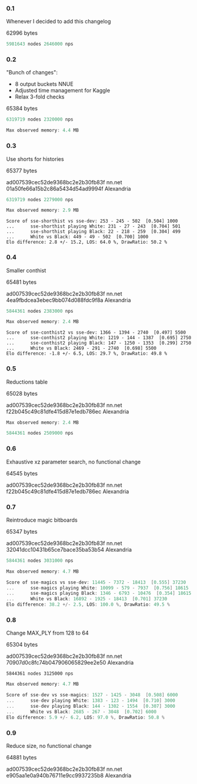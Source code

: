 ### 0.1

Whenever I decided to add this changelog

62996 bytes

```c
5981643 nodes 2646000 nps
```

### 0.2

"Bunch of changes":

* 8 output buckets NNUE
* Adjusted time management for Kaggle
* Relax 3-fold checks

65384 bytes

```c
6319719 nodes 2320000 nps
```

```c
Max observed memory: 4.4 MB
```

### 0.3

Use shorts for histories

65377 bytes

ad007539cec52de9368bc2e2b30fb83f  nn.net
01a50fe66a15b2c86a5434d54ad9994f  Alexandria

```c
6319719 nodes 2279000 nps
```

```c
Max observed memory: 2.9 MB
```

```
Score of sse-shorthist vs sse-dev: 253 - 245 - 502  [0.504] 1000
...      sse-shorthist playing White: 231 - 27 - 243  [0.704] 501
...      sse-shorthist playing Black: 22 - 218 - 259  [0.304] 499
...      White vs Black: 449 - 49 - 502  [0.700] 1000
Elo difference: 2.8 +/- 15.2, LOS: 64.0 %, DrawRatio: 50.2 %
```

### 0.4

Smaller conthist

65481 bytes

ad007539cec52de9368bc2e2b30fb83f  nn.net
4ea9fbdcea3ebec9bb074d088fdc9f8a  Alexandria

```c
5844361 nodes 2383000 nps
```

```c
Max observed memory: 2.4 MB
```

```
Score of sse-conthist2 vs sse-dev: 1366 - 1394 - 2740  [0.497] 5500
...      sse-conthist2 playing White: 1219 - 144 - 1387  [0.695] 2750
...      sse-conthist2 playing Black: 147 - 1250 - 1353  [0.299] 2750
...      White vs Black: 2469 - 291 - 2740  [0.698] 5500
Elo difference: -1.8 +/- 6.5, LOS: 29.7 %, DrawRatio: 49.8 %
```

### 0.5

Reductions table

65028 bytes

ad007539cec52de9368bc2e2b30fb83f  nn.net
f22b045c49c81dfe415d87e1edb786ec  Alexandria

```c
Max observed memory: 2.4 MB
```

```c
5844361 nodes 2509000 nps
```

### 0.6

Exhaustive xz parameter search, no functional change

64545 bytes

ad007539cec52de9368bc2e2b30fb83f  nn.net
f22b045c49c81dfe415d87e1edb786ec  Alexandria

### 0.7

Reintroduce magic bitboards

65347 bytes

ad007539cec52de9368bc2e2b30fb83f  nn.net
32041dcc10431b65ce7bace35ba53b54  Alexandria

```c
5844361 nodes 3031000 nps
```

```c
Max observed memory: 4.7 MB
```

```c
Score of sse-magics vs sse-dev: 11445 - 7372 - 18413  [0.555] 37230
...      sse-magics playing White: 10099 - 579 - 7937  [0.756] 18615
...      sse-magics playing Black: 1346 - 6793 - 10476  [0.354] 18615
...      White vs Black: 16892 - 1925 - 18413  [0.701] 37230
Elo difference: 38.2 +/- 2.5, LOS: 100.0 %, DrawRatio: 49.5 %
```

### 0.8

Change MAX_PLY from 128 to 64

65304 bytes

ad007539cec52de9368bc2e2b30fb83f  nn.net
70907d0c8fc74b047906065829ee2e50  Alexandria

```
5844361 nodes 3125000 nps
```

```c
Max observed memory: 4.7 MB
```

```c
Score of sse-dev vs sse-magics: 1527 - 1425 - 3048  [0.508] 6000
...      sse-dev playing White: 1383 - 123 - 1494  [0.710] 3000
...      sse-dev playing Black: 144 - 1302 - 1554  [0.307] 3000
...      White vs Black: 2685 - 267 - 3048  [0.702] 6000
Elo difference: 5.9 +/- 6.2, LOS: 97.0 %, DrawRatio: 50.8 %
```

### 0.9

Reduce size, no functional change

64881 bytes

ad007539cec52de9368bc2e2b30fb83f  nn.net
e905aa1e0a940b76711e9cc9937235b8  Alexandria
